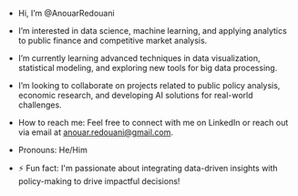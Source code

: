 - Hi, I’m @AnouarRedouani

- I’m interested in data science, machine learning, and applying analytics to public finance and competitive market analysis.
- I’m currently learning advanced techniques in data visualization, statistical modeling, and exploring new tools for big data processing.
- I’m looking to collaborate on projects related to public policy analysis, economic research, and developing AI solutions for real-world challenges.
-  How to reach me: Feel free to connect with me on LinkedIn or reach out via email at anouar.redouani@gmail.com.
-  Pronouns: He/Him
- ⚡ Fun fact: I'm passionate about integrating data-driven insights with policy-making to drive impactful decisions!

